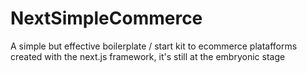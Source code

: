 # NextSimpleCommerce
A simple but effective boilerplate / start kit to ecommerce platafforms created with the next.js framework, it's still at the embryonic stage
